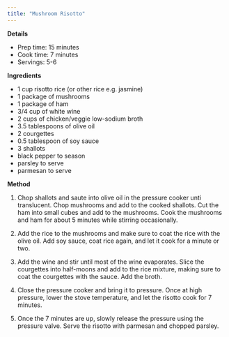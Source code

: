 ```yaml
---
title: "Mushroom Risotto"
---
```


**Details**
* Prep time: 15 minutes
* Cook time: 7 minutes
* Servings: 5-6

**Ingredients**
* 1 cup risotto rice (or other rice e.g. jasmine)
* 1 package of mushrooms
* 1 package of ham
* 3/4 cup of white wine
* 2 cups of chicken/veggie low-sodium broth
* 3.5 tablespoons of olive oil
* 2 courgettes
* 0.5 tablespoon of soy sauce
* 3 shallots
* black pepper to season
* parsley to serve
* parmesan to serve

**Method**
1. Chop shallots and saute into olive oil in the pressure cooker unti translucent. Chop mushrooms and add to the cooked shallots. Cut the ham into small cubes and add to the mushrooms. Cook the mushrooms and ham for about 5 minutes while stirring occasionally.

2. Add the rice to the mushrooms and make sure to coat the rice with the olive oil. Add soy sauce, coat rice again, and let it cook for a minute or two.

3. Add the wine and stir until most of the wine evaporates. Slice the courgettes into half-moons and add to the rice mixture, making sure to coat the courgettes with the sauce. Add the broth.

4. Close the pressure cooker and bring it to pressure. Once at high pressure, lower the stove temperature, and let the risotto cook for 7 minutes.

5. Once the 7 minutes are up, slowly release the pressure using the pressure valve. Serve the risotto with parmesan and chopped parsley.
